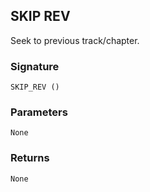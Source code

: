## SKIP REV

Seek to previous track/chapter.


### Signature

`SKIP_REV ()`


### Parameters

`None`


### Returns

`None`